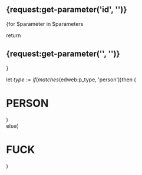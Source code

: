 <h2>{request:get-parameter('id', '')}</h2>  

{for $parameter in $parameters  

   return   
   <h2>{request:get-parameter('', '')}</h2>  

}   

let $type := if (matches($edweb:p_type, 'person'))then (<h1>PERSON</h1>)  
else(<h1> FUCK </h1>)   
